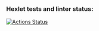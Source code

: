 ### Hexlet tests and linter status:
[![Actions Status](https://github.com/sheffval/python-project-lvl1/workflows/hexlet-check/badge.svg)](https://github.com/sheffval/python-project-lvl1/actions)